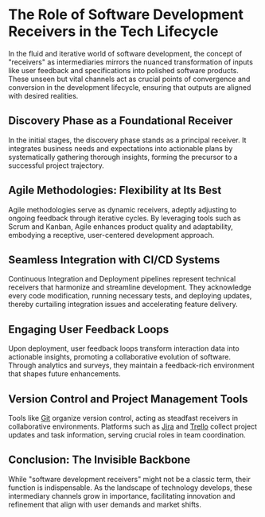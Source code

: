 # The Role of Software Development Receivers in the Tech Lifecycle

In the fluid and iterative world of software development, the concept of "receivers" as intermediaries mirrors the nuanced transformation of inputs like user feedback and specifications into polished software products. These unseen but vital channels act as crucial points of convergence and conversion in the development lifecycle, ensuring that outputs are aligned with desired realities.

## Discovery Phase as a Foundational Receiver

In the initial stages, the discovery phase stands as a principal receiver. It integrates business needs and expectations into actionable plans by systematically gathering thorough insights, forming the precursor to a successful project trajectory.

## Agile Methodologies: Flexibility at Its Best

Agile methodologies serve as dynamic receivers, adeptly adjusting to ongoing feedback through iterative cycles. By leveraging tools such as Scrum and Kanban, Agile enhances product quality and adaptability, embodying a receptive, user-centered development approach.

## Seamless Integration with CI/CD Systems

Continuous Integration and Deployment pipelines represent technical receivers that harmonize and streamline development. They acknowledge every code modification, running necessary tests, and deploying updates, thereby curtailing integration issues and accelerating feature delivery.

## Engaging User Feedback Loops

Upon deployment, user feedback loops transform interaction data into actionable insights, promoting a collaborative evolution of software. Through analytics and surveys, they maintain a feedback-rich environment that shapes future enhancements.

## Version Control and Project Management Tools

Tools like [Git](https://git-scm.com/) organize version control, acting as steadfast receivers in collaborative environments. Platforms such as [Jira](https://www.atlassian.com/software/jira) and [Trello](https://trello.com/) collect project updates and task information, serving crucial roles in team coordination.

## Conclusion: The Invisible Backbone

While "software development receivers" might not be a classic term, their function is indispensable. As the landscape of technology develops, these intermediary channels grow in importance, facilitating innovation and refinement that align with user demands and market shifts.